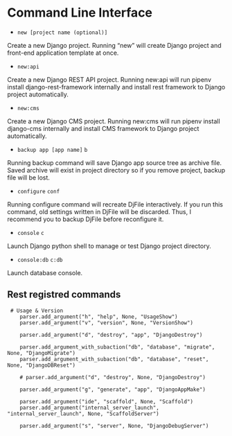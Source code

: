 # Command Line Interface

- `new [project name (optional)]`


Create a new Django project. Running “new” will create Django project and front-end application template at once.

- `new:api`


Create a new Django REST API project. Running new:api will run pipenv install django-rest-framework internally and install rest framework to Django project automatically.

- `new:cms`

Create a new Django CMS project. Running new:cms will run pipenv install django-cms internally and install CMS framework to Django project automatically.


- `backup app [app name]` `b`


Running backup command will save Django app source tree as archive file. 
Saved archive will exist in project directory so if you remove project, backup file will be lost.



- `configure` `conf`

Running configure command will recreate DjFile interactively. If you run this command, old settings written in DjFile will be discarded. Thus, I recommend you to backup DjFile before reconfigure it.


- `console` `c`

Launch Django python shell to manage or test Django project directory.


- `console:db` `c:db`

Launch database console.


## Rest registred commands

```
 # Usage & Version
    parser.add_argument("h", "help", None, "UsageShow")
    parser.add_argument("v", "version", None, "VersionShow")

    parser.add_argument("d", "destroy", "app", "DjangoDestroy")

    parser.add_argument_with_subaction("db", "database", "migrate", None, "DjangoMigrate")
    parser.add_argument_with_subaction("db", "database", "reset", None, "DjangoDBReset")

    # parser.add_argument("d", "destroy", None, "DjangoDestroy")

    parser.add_argument("g", "generate", "app", "DjangoAppMake")

    parser.add_argument("ide", "scaffold", None, "Scaffold")
    parser.add_argument("internal_server_launch", "internal_server_launch", None, "ScaffoldServer")

    parser.add_argument("s", "server", None, "DjangoDebugServer")

```
